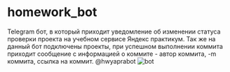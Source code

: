 # homework_bot
Telegram бот, в который приходит уведомление об изменении статуса проверки проекта на учебном сервисе Яндекс практикум.
Так же на данный бот подключены проекты, при успешном выполнении коммита приходит сообщение с информацией о коммите - автор коммита, -m коммита, ссылка на коммит.
@hwyaprabot
![bot](https://github.com/KirillZavadskiy/homework_bot/assets/130847000/2bbad6c2-6f7a-4f29-9338-aa8dbef364db)
